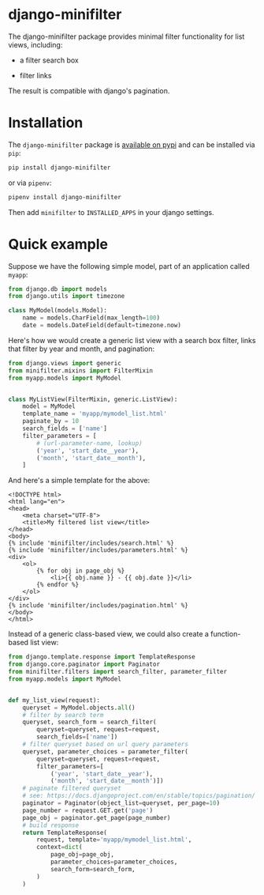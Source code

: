 # django-minifilter

The django-minifilter package provides minimal filter functionality for list views, including:

- a filter search box

- filter links

The result is compatible with django's pagination.

# Installation

The `django-minifilter` package is [available on pypi](https://pypi.org/project/django-minifilter/) and can be installed via `pip`:

```bash
pip install django-minifilter
```

or via `pipenv`:

```bash
pipenv install django-minifilter
```

Then add `minifilter` to `INSTALLED_APPS` in your django settings.

# Quick example

Suppose we have the following simple model, part of an application called `myapp`:

```python
from django.db import models
from django.utils import timezone

class MyModel(models.Model):
    name = models.CharField(max_length=100)
    date = models.DateField(default=timezone.now)
```

Here's how we would create a generic list view with a search box filter, links that filter by year and month, and pagination:

```python
from django.views import generic
from minifilter.mixins import FilterMixin
from myapp.models import MyModel


class MyListView(FilterMixin, generic.ListView):
    model = MyModel
    template_name = 'myapp/mymodel_list.html'
    paginate_by = 10
    search_fields = ['name']
    filter_parameters = [
        # (url-parameter-name, lookup)
        ('year', 'start_date__year'),
        ('month', 'start_date__month'),
    ]
```

And here's a simple template for the above:

```jinja2
<!DOCTYPE html>
<html lang="en">
<head>
    <meta charset="UTF-8">
    <title>My filtered list view</title>
</head>
<body>
{% include 'minifilter/includes/search.html' %}
{% include 'minifilter/includes/parameters.html' %}
<div>
    <ol>
        {% for obj in page_obj %}
            <li>{{ obj.name }} - {{ obj.date }}</li>
        {% endfor %}
    </ol>
</div>
{% include 'minifilter/includes/pagination.html' %}
</body>
</html>
```

Instead of a generic class-based view, we could also create a function-based list view:

```python
from django.template.response import TemplateResponse
from django.core.paginator import Paginator
from minifilter.filters import search_filter, parameter_filter
from myapp.models import MyModel


def my_list_view(request):
    queryset = MyModel.objects.all()
    # filter by search term
    queryset, search_form = search_filter(
        queryset=queryset, request=request,
        search_fields=['name'])
    # filter queryset based on url query parameters
    queryset, parameter_choices = parameter_filter(
        queryset=queryset, request=request,
        filter_parameters=[
            ('year', 'start_date__year'),
            ('month', 'start_date__month')])
    # paginate filtered queryset
    # see: https://docs.djangoproject.com/en/stable/topics/pagination/
    paginator = Paginator(object_list=queryset, per_page=10)
    page_number = request.GET.get('page')
    page_obj = paginator.get_page(page_number)
    # build response
    return TemplateResponse(
        request, template='myapp/mymodel_list.html',
        context=dict(
            page_obj=page_obj,
            parameter_choices=parameter_choices,
            search_form=search_form,
        )
    )
```
